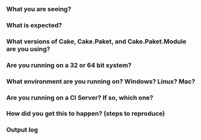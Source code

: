 ### What you are seeing?

### What is expected?

### What versions of Cake, Cake.Paket, and Cake.Paket.Module are you using?

### Are you running on a 32 or 64 bit system?

### What environment are you running on?  Windows? Linux? Mac?

### Are you running on a CI Server?  If so, which one?

### How did you get this to happen? (steps to reproduce)

### Output log
